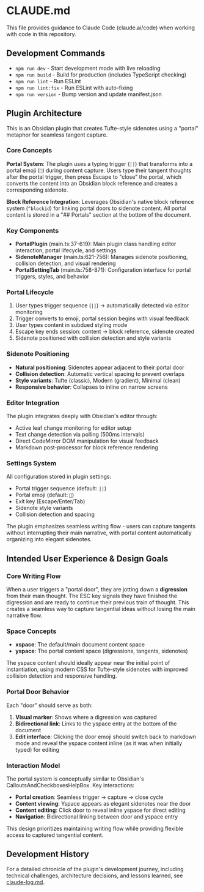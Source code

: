# CLAUDE.md

This file provides guidance to Claude Code (claude.ai/code) when working with code in this repository.

## Development Commands

- `npm run dev` - Start development mode with live reloading
- `npm run build` - Build for production (includes TypeScript checking)
- `npm run lint` - Run ESLint
- `npm run lint:fix` - Run ESLint with auto-fixing
- `npm run version` - Bump version and update manifest.json

## Plugin Architecture

This is an Obsidian plugin that creates Tufte-style sidenotes using a "portal" metaphor for seamless tangent capture.

### Core Concepts

**Portal System**: The plugin uses a typing trigger (`||`) that transforms into a portal emoji (`🚪`) during content capture. Users type their tangent thoughts after the portal trigger, then press Escape to "close" the portal, which converts the content into an Obsidian block reference and creates a corresponding sidenote.

**Block Reference Integration**: Leverages Obsidian's native block reference system (`^blockid`) for linking portal doors to sidenote content. All portal content is stored in a "## Portals" section at the bottom of the document.

### Key Components

- **PortalPlugin** (main.ts:37-619): Main plugin class handling editor interaction, portal lifecycle, and settings
- **SidenoteManager** (main.ts:621-756): Manages sidenote positioning, collision detection, and visual rendering  
- **PortalSettingTab** (main.ts:758-871): Configuration interface for portal triggers, styles, and behavior

### Portal Lifecycle

1. User types trigger sequence (`||`) → automatically detected via editor monitoring
2. Trigger converts to emoji, portal session begins with visual feedback
3. User types content in subdued styling mode
4. Escape key ends session: content → block reference, sidenote created
5. Sidenote positioned with collision detection and style variants

### Sidenote Positioning

- **Natural positioning**: Sidenotes appear adjacent to their portal door
- **Collision detection**: Automatic vertical spacing to prevent overlaps
- **Style variants**: Tufte (classic), Modern (gradient), Minimal (clean)
- **Responsive behavior**: Collapses to inline on narrow screens

### Editor Integration

The plugin integrates deeply with Obsidian's editor through:
- Active leaf change monitoring for editor setup
- Text change detection via polling (500ms intervals)
- Direct CodeMirror DOM manipulation for visual feedback
- Markdown post-processor for block reference rendering

### Settings System

All configuration stored in plugin settings:
- Portal trigger sequence (default: `||`)
- Portal emoji (default: `🚪`)
- Exit key (Escape/Enter/Tab)
- Sidenote style variants
- Collision detection and spacing

The plugin emphasizes seamless writing flow - users can capture tangents without interrupting their main narrative, with portal content automatically organizing into elegant sidenotes.

## Intended User Experience & Design Goals

### Core Writing Flow

When a user triggers a "portal door", they are jotting down a **digression** from their main thought. The ESC key signals they have finished the digression and are ready to continue their previous train of thought. This creates a seamless way to capture tangential ideas without losing the main narrative flow.

### Space Concepts

- **xspace**: The default/main document content space
- **yspace**: The portal content space (digressions, tangents, sidenotes)

The yspace content should ideally appear near the initial point of instantiation, using modern CSS for Tufte-style sidenotes with improved collision detection and responsive handling.

### Portal Door Behavior

Each "door" should serve as both:
1. **Visual marker**: Shows where a digression was captured
2. **Bidirectional link**: Links to the yspace entry at the bottom of the document
3. **Edit interface**: Clicking the door emoji should switch back to markdown mode and reveal the yspace content inline (as it was when initially typed) for editing

### Interaction Model

The portal system is conceptually similar to Obsidian's CalloutsAndCheckboxesHelpBox. Key interactions:
- **Portal creation**: Seamless trigger → capture → close cycle
- **Content viewing**: Yspace appears as elegant sidenotes near the door
- **Content editing**: Click door to reveal inline yspace for direct editing
- **Navigation**: Bidirectional linking between door and yspace entry

This design prioritizes maintaining writing flow while providing flexible access to captured tangential content.

## Development History

For a detailed chronicle of the plugin's development journey, including technical challenges, architecture decisions, and lessons learned, see [claude-log.md](./claude-log.md).